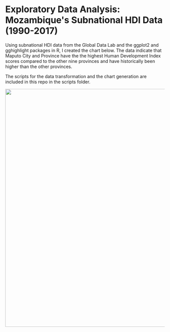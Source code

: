 # Exploratory Data Analysis: Mozambique's Subnational HDI Data (1990-2017)

Using subnational HDI data from the Global Data Lab and the ggplot2 and gghighlight packages in R, I created the chart below. The data indicate that Maputo City and Province have the the highest Human Development Index scores compared to the other nine provinces and have historically been higher than the other provinces. 

The scripts for the data transformation and the chart generation are included in this repo in the scripts folder. 

<img src="https://github.com/annnvv/eda_subnational_HDI/blob/master/static/MOZ_HDI.png" width="750">


